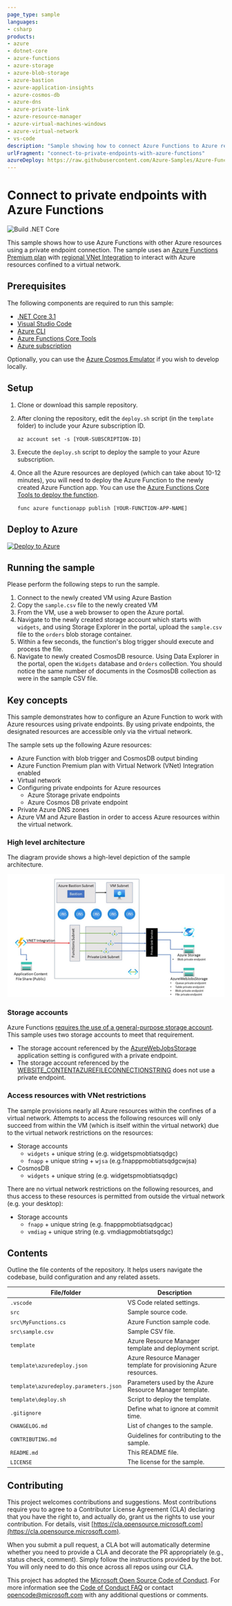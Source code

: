 ```yaml
---
page_type: sample
languages:
- csharp
products:
- azure
- dotnet-core
- azure-functions
- azure-storage
- azure-blob-storage
- azure-bastion
- azure-application-insights
- azure-cosmos-db
- azure-dns
- azure-private-link
- azure-resource-manager
- azure-virtual-machines-windows
- azure-virtual-network
- vs-code
description: "Sample showing how to connect Azure Functions to Azure resources using private endpoints."
urlFragment: "connect-to-private-endpoints-with-azure-functions"
azureDeploy: https://raw.githubusercontent.com/Azure-Samples/Azure-Functions-Private-Endpoints/master/template/azuredeploy.json?token=AAIW4AOWATWNQLL2JZKDBAK63EOOU
---
```


# Connect to private endpoints with Azure Functions

<!-- 
Guidelines on README format: https://review.docs.microsoft.com/help/onboard/admin/samples/concepts/readme-template?branch=master

Guidance on onboarding samples to docs.microsoft.com/samples: https://review.docs.microsoft.com/help/onboard/admin/samples/process/onboarding?branch=master

Taxonomies for products and languages: https://review.docs.microsoft.com/new-hope/information-architecture/metadata/taxonomies?branch=master
-->

![Build .NET Core](https://github.com/Azure-Samples/Azure-Functions-Private-Endpoints/workflows/.NET%20Core/badge.svg)

This sample shows how to use Azure Functions with other Azure resources using a private endpoint connection.  The sample uses an [Azure Functions Premium plan](https://docs.microsoft.com/azure/azure-functions/functions-premium-plan) with [regional VNet Integration](https://docs.microsoft.com/azure/azure-functions/functions-networking-options#regional-virtual-network-integration) to interact with Azure resources confined to a virtual network.

## Prerequisites

The following components are required to run this sample:

- [.NET Core 3.1](https://dotnet.microsoft.com/download/dotnet-core/3.1)
- [Visual Studio Code](https://code.visualstudio.com/)
- [Azure CLI](https://docs.microsoft.com/cli/azure/install-azure-cli?view=azure-cli-latest)
- [Azure Functions Core Tools](https://docs.microsoft.com/azure/azure-functions/functions-run-local)
- [Azure subscription](https://azure.microsoft.com/free/)

Optionally, you can use the [Azure Cosmos Emulator](https://docs.microsoft.com/azure/cosmos-db/local-emulator) if you wish to develop locally.

## Setup

1. Clone or download this sample repository.
2. After cloning the repository, edit the `deploy.sh` script (in the `template` folder) to include your Azure subscription ID.

    ```azurecli
    az account set -s [YOUR-SUBSCRIPTION-ID]
    ```

3. Execute the `deploy.sh` script to deploy the sample to your Azure subscription.
4. Once all the Azure resources are deployed (which can take about 10-12 minutes), you will need to deploy the Azure Function to the newly created Azure Function app. You can use the [Azure Functions Core Tools to deploy the function](https://docs.microsoft.com/azure/azure-functions/functions-run-local?tabs=windows%2Ccsharp%2Cbash#publish).

    ```azurecli
    func azure functionapp publish [YOUR-FUNCTION-APP-NAME]
    ```

## Deploy to Azure

[![Deploy to Azure](https://aka.ms/deploytoazurebutton)](https://portal.azure.com/#create/Microsoft.Template/uri/https%3A%2F%2Fraw.githubusercontent.com%2FAzure-Samples%2FAzure-Functions-Private-Endpoints%2Fmaster%2Ftemplate%2Fazuredeploy.json%3Ftoken%3DAAIW4AOWATWNQLL2JZKDBAK63EOOU)

## Running the sample

Please perform the following steps to run the sample.

1. Connect to the newly created VM using Azure Bastion
2. Copy the `sample.csv` file to the newly created VM
3. From the VM, use a web browser to open the Azure portal.
4. Navigate to the newly created storage account which starts with `widgets`, and using Storage Explorer in the portal, upload the `sample.csv` file to the `orders` blob storage container.
5. Within a few seconds, the function's blog trigger should execute and process the file.
6. Navigate to newly created CosmosDB resource.  Using Data Explorer in the portal, open the `Widgets` database and `Orders` collection. You should notice the same number of documents in the CosmosDB collection as were in the sample CSV file.

## Key concepts

This sample demonstrates how to configure an Azure Function to work with Azure resources using private endpoints. By using private endpoints, the designated resources are accessible only via the virtual network.

The sample sets up the following Azure resources:

- Azure Function with blob trigger and CosmosDB output binding
- Azure Function Premium plan with Virtual Network (VNet) Integration enabled
- Virtual network
- Configuring private endpoints for Azure resources
  - Azure Storage private endpoints
  - Azure Cosmos DB private endpoint
- Private Azure DNS zones
- Azure VM and Azure Bastion in order to access Azure resources within the virtual network.

### High level architecture

The diagram provide shows a high-level depiction of the sample architecture.

![High level architecture diagram](media/private-function-diagram.jpg)

### Storage accounts

Azure Functions [requires the use of a general-purpose storage account](https://docs.microsoft.com/azure/azure-functions/storage-considerations#storage-account-requirements).  This sample uses two storage accounts to meet that requirement.

- The storage account referenced by the [AzureWebJobsStorage](https://docs.microsoft.com/azure/azure-functions/functions-app-settings#azurewebjobsstorage) application setting is configured with a private endpoint.
- The storage account referenced by the [WEBSITE_CONTENTAZUREFILECONNECTIONSTRING](https://docs.microsoft.com/azure/azure-functions/functions-app-settings#website_contentazurefileconnectionstring) does not use a private endpoint.

### Access resources with VNet restrictions

The sample provisions nearly all Azure resources within the confines of a virtual network.  Attempts to access the following resources will only succeed from within the VM (which is itself within the virtual network) due to the virtual network restrictions on the resources:

- Storage accounts
  - `widgets` + unique string (e.g. widgetspmobtiatsqdgc)
  - `fnapp` + unique string + `wjsa` (e.g.fnapppmobtiatsqdgcwjsa)
- CosmosDB
  - `widgets` + unique string (e.g. widgetspmobtiatsqdgc)

There are no virtual network restrictions on the following resources, and thus access to these resources is permitted from outside the virtual network (e.g. your desktop):

- Storage accounts
  - `fnapp` + unique string (e.g. fnapppmobtiatsqdgcac)
  - `vmdiag` + unique string (e.g. vmdiagpmobtiatsqdgc)

## Contents

Outline the file contents of the repository. It helps users navigate the codebase, build configuration and any related assets.

| File/folder       | Description                                |
|-------------------|--------------------------------------------|
| `.vscode`         | VS Code related settings.                  |
| `src`             | Sample source code.                        |
| `src\MyFunctions.cs`             | Azure Function sample code.                        |
| `src\sample.csv`             | Sample CSV file.                        |
| `template`        | Azure Resource Manager template and deployment script. |
| `template\azuredeploy.json` | Azure Resource Manager template for provisioning Azure resources. |
| `template\azuredeploy.parameters.json` | Parameters used by the Azure Resource Manager template. |
| `template\deploy.sh` | Script to deploy the template. |
| `.gitignore`      | Define what to ignore at commit time.      |
| `CHANGELOG.md`    | List of changes to the sample.             |
| `CONTRIBUTING.md` | Guidelines for contributing to the sample. |
| `README.md`       | This README file.                          |
| `LICENSE`         | The license for the sample.                |

## Contributing

This project welcomes contributions and suggestions.  Most contributions require you to agree to a
Contributor License Agreement (CLA) declaring that you have the right to, and actually do, grant us
the rights to use your contribution. For details, visit [https://cla.opensource.microsoft.com](https://cla.opensource.microsoft.com).

When you submit a pull request, a CLA bot will automatically determine whether you need to provide
a CLA and decorate the PR appropriately (e.g., status check, comment). Simply follow the instructions
provided by the bot. You will only need to do this once across all repos using our CLA.

This project has adopted the [Microsoft Open Source Code of Conduct](https://opensource.microsoft.com/codeofconduct/).
For more information see the [Code of Conduct FAQ](https://opensource.microsoft.com/codeofconduct/faq/) or
contact [opencode@microsoft.com](mailto:opencode@microsoft.com) with any additional questions or comments.
